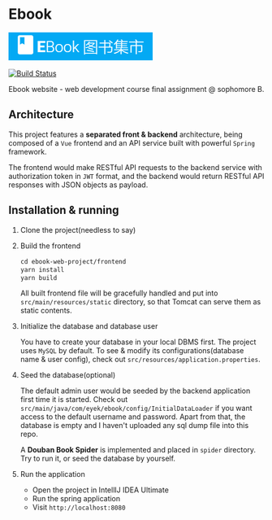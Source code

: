 # Ebook

![logo](logo.png)

[![Build Status](https://www.travis-ci.org/eyeKill/ebook-web-project.svg?branch=master)](https://www.travis-ci.org/eyeKill/ebook-web-project)

Ebook website - web development course final assignment @ sophomore B.

## Architecture

This project features a **separated front & backend** architecture, being composed of a `Vue` frontend and an API service built with powerful `Spring` framework.

The frontend would make RESTful API requests to the backend service with authorization token in `JWT` format, and the backend would return RESTful API responses with JSON objects as payload.

## Installation & running

1. Clone the project(needless to say)
2. Build the frontend

    ```
    cd ebook-web-project/frontend
    yarn install
    yarn build
    ```
    All built frontend file will be gracefully handled and put into `src/main/resources/static` directory, so that Tomcat can serve them as static contents.

3. Initialize the database and database user

    You have to create your database in your local DBMS first. The project uses `MySQL` by default. To see & modify its configurations(database name & user config), check out `src/resources/application.properties`.

3. Seed the database(optional)

    The default admin user would be seeded by the backend application first time it is started. Check out `src/main/java/com/eyek/ebook/config/InitialDataLoader` if you want access to the default username and password. Apart from that, the database is empty and I haven't uploaded any sql dump file into this repo.
    
    A **Douban Book Spider** is implemented and placed in `spider` directory. Try to run it, or seed the database by yourself.

4. Run the application

    * Open the project in IntellIJ IDEA Ultimate
    * Run the spring application
    * Visit `http://localhost:8080`
